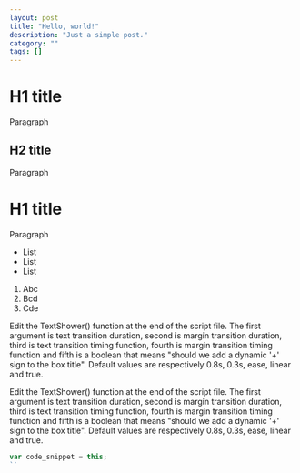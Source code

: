 ```yaml
---
layout: post
title: "Hello, world!"
description: "Just a simple post."
category: ""
tags: []
---
```


# H1 title

Paragraph

## H2 title

Paragraph

H1 title
====

Paragraph

* List
* List
* List

1. Abc
2. Bcd
3. Cde


Edit the TextShower() function at the end of the script file. The first argument is text transition duration, second is margin transition duration, third is text transition timing function, fourth is margin transition timing function and fifth is a boolean that means "should we add a dynamic '+' sign to the box title". Default values are respectively 0.8s, 0.3s, ease, linear and true.

Edit the TextShower() function at the end of the script file. The first argument is text transition duration, second is margin transition duration, third is text transition timing function, fourth is margin transition timing function and fifth is a boolean that means "should we add a dynamic '+' sign to the box title". Default values are respectively 0.8s, 0.3s, ease, linear and true.

``` javascript
var code_snippet = this;
``